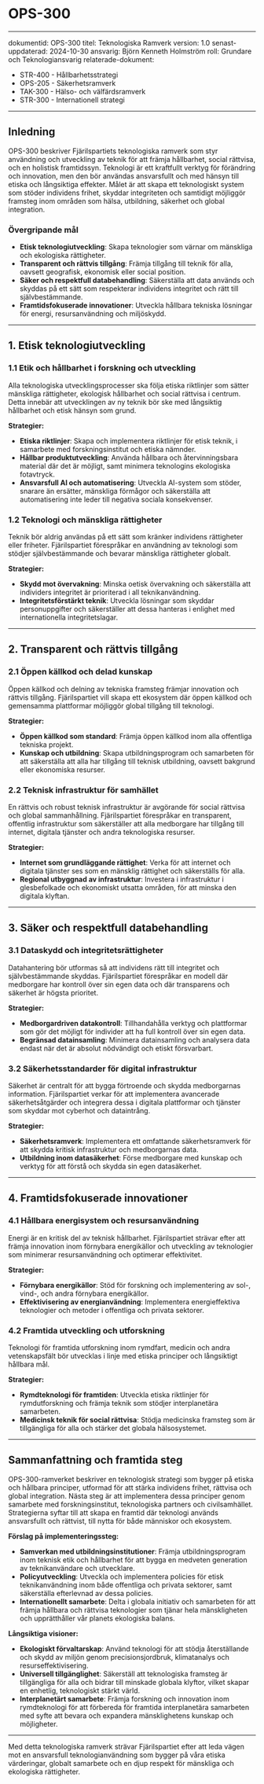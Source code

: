 # OPS-300
---
dokumentid: OPS-300
titel: Teknologiska Ramverk
version: 1.0
senast-uppdaterad: 2024-10-30
ansvarig: Björn Kenneth Holmström
roll: Grundare och Teknologiansvarig
relaterade-dokument:
- STR-400 - Hållbarhetsstrategi
- OPS-205 - Säkerhetsramverk
- TAK-300 - Hälso- och välfärdsramverk
- STR-300 - Internationell strategi

---

## Inledning
OPS-300 beskriver Fjärilspartiets teknologiska ramverk som styr användning och utveckling av teknik för att främja hållbarhet, social rättvisa, och en holistisk framtidssyn. Teknologi är ett kraftfullt verktyg för förändring och innovation, men den bör användas ansvarsfullt och med hänsyn till etiska och långsiktiga effekter. Målet är att skapa ett teknologiskt system som stöder individens frihet, skyddar integriteten och samtidigt möjliggör framsteg inom områden som hälsa, utbildning, säkerhet och global integration.

### Övergripande mål
- **Etisk teknologiutveckling**: Skapa teknologier som värnar om mänskliga och ekologiska rättigheter.
- **Transparent och rättvis tillgång**: Främja tillgång till teknik för alla, oavsett geografisk, ekonomisk eller social position.
- **Säker och respektfull databehandling**: Säkerställa att data används och skyddas på ett sätt som respekterar individens integritet och rätt till självbestämmande.
- **Framtidsfokuserade innovationer**: Utveckla hållbara tekniska lösningar för energi, resursanvändning och miljöskydd.

---

## 1. Etisk teknologiutveckling

### 1.1 Etik och hållbarhet i forskning och utveckling
Alla teknologiska utvecklingsprocesser ska följa etiska riktlinjer som sätter mänskliga rättigheter, ekologisk hållbarhet och social rättvisa i centrum. Detta innebär att utvecklingen av ny teknik bör ske med långsiktig hållbarhet och etisk hänsyn som grund.

**Strategier:**
- **Etiska riktlinjer**: Skapa och implementera riktlinjer för etisk teknik, i samarbete med forskningsinstitut och etiska nämnder.
- **Hållbar produktutveckling**: Använda hållbara och återvinningsbara material där det är möjligt, samt minimera teknologins ekologiska fotavtryck.
- **Ansvarsfull AI och automatisering**: Utveckla AI-system som stöder, snarare än ersätter, mänskliga förmågor och säkerställa att automatisering inte leder till negativa sociala konsekvenser.

### 1.2 Teknologi och mänskliga rättigheter
Teknik bör aldrig användas på ett sätt som kränker individens rättigheter eller friheter. Fjärilspartiet förespråkar en användning av teknologi som stödjer självbestämmande och bevarar mänskliga rättigheter globalt.

**Strategier:**
- **Skydd mot övervakning**: Minska oetisk övervakning och säkerställa att individers integritet är prioriterad i all teknikanvändning.
- **Integritetsförstärkt teknik**: Utveckla lösningar som skyddar personuppgifter och säkerställer att dessa hanteras i enlighet med internationella integritetslagar.

---

## 2. Transparent och rättvis tillgång

### 2.1 Öppen källkod och delad kunskap
Öppen källkod och delning av tekniska framsteg främjar innovation och rättvis tillgång. Fjärilspartiet vill skapa ett ekosystem där öppen källkod och gemensamma plattformar möjliggör global tillgång till teknologi.

**Strategier:**
- **Öppen källkod som standard**: Främja öppen källkod inom alla offentliga tekniska projekt.
- **Kunskap och utbildning**: Skapa utbildningsprogram och samarbeten för att säkerställa att alla har tillgång till teknisk utbildning, oavsett bakgrund eller ekonomiska resurser.

### 2.2 Teknisk infrastruktur för samhället
En rättvis och robust teknisk infrastruktur är avgörande för social rättvisa och global sammanhållning. Fjärilspartiet förespråkar en transparent, offentlig infrastruktur som säkerställer att alla medborgare har tillgång till internet, digitala tjänster och andra teknologiska resurser. 

**Strategier:**
- **Internet som grundläggande rättighet**: Verka för att internet och digitala tjänster ses som en mänsklig rättighet och säkerställs för alla.
- **Regional utbyggnad av infrastruktur**: Investera i infrastruktur i glesbefolkade och ekonomiskt utsatta områden, för att minska den digitala klyftan.

---

## 3. Säker och respektfull databehandling

### 3.1 Dataskydd och integritetsrättigheter
Datahantering bör utformas så att individens rätt till integritet och självbestämmande skyddas. Fjärilspartiet förespråkar en modell där medborgare har kontroll över sin egen data och där transparens och säkerhet är högsta prioritet.

**Strategier:**
- **Medborgardriven datakontroll**: Tillhandahålla verktyg och plattformar som gör det möjligt för individer att ha full kontroll över sin egen data.
- **Begränsad datainsamling**: Minimera datainsamling och analysera data endast när det är absolut nödvändigt och etiskt försvarbart.

### 3.2 Säkerhetsstandarder för digital infrastruktur
Säkerhet är centralt för att bygga förtroende och skydda medborgarnas information. Fjärilspartiet verkar för att implementera avancerade säkerhetsåtgärder och integrera dessa i digitala plattformar och tjänster som skyddar mot cyberhot och dataintrång.

**Strategier:**
- **Säkerhetsramverk**: Implementera ett omfattande säkerhetsramverk för att skydda kritisk infrastruktur och medborgarnas data.
- **Utbildning inom datasäkerhet**: Förse medborgare med kunskap och verktyg för att förstå och skydda sin egen datasäkerhet.

---

## 4. Framtidsfokuserade innovationer

### 4.1 Hållbara energisystem och resursanvändning
Energi är en kritisk del av teknisk hållbarhet. Fjärilspartiet strävar efter att främja innovation inom förnybara energikällor och utveckling av teknologier som minimerar resursanvändning och optimerar effektivitet.

**Strategier:**
- **Förnybara energikällor**: Stöd för forskning och implementering av sol-, vind-, och andra förnybara energikällor.
- **Effektivisering av energianvändning**: Implementera energieffektiva teknologier och metoder i offentliga och privata sektorer.

### 4.2 Framtida utveckling och utforskning
Teknologi för framtida utforskning inom rymdfart, medicin och andra vetenskapsfält bör utvecklas i linje med etiska principer och långsiktigt hållbara mål.

**Strategier:**
- **Rymdteknologi för framtiden**: Utveckla etiska riktlinjer för rymdutforskning och främja teknik som stödjer interplanetära samarbeten.
- **Medicinsk teknik för social rättvisa**: Stödja medicinska framsteg som är tillgängliga för alla och stärker det globala hälsosystemet.

---

## Sammanfattning och framtida steg
OPS-300-ramverket beskriver en teknologisk strategi som bygger på etiska och hållbara principer, utformad för att stärka individens frihet, rättvisa och global integration. Nästa steg är att implementera dessa principer genom samarbete med forskningsinstitut, teknologiska partners och civilsamhället. Strategierna syftar till att skapa en framtid där teknologi används ansvarsfullt och rättvist, till nytta för både människor och ekosystem.

**Förslag på implementeringssteg:**
- **Samverkan med utbildningsinstitutioner**: Främja utbildningsprogram inom teknisk etik och hållbarhet för att bygga en medveten generation av teknikanvändare och utvecklare.
- **Policyutveckling**: Utveckla och implementera policies för etisk teknikanvändning inom både offentliga och privata sektorer, samt säkerställa efterlevnad av dessa policies.
- **Internationellt samarbete**: Delta i globala initiativ och samarbeten för att främja hållbara och rättvisa teknologier som tjänar hela mänskligheten och upprätthåller vår planets ekologiska balans.

**Långsiktiga visioner:**
- **Ekologiskt förvaltarskap**: Använd teknologi för att stödja återställande och skydd av miljön genom precisionsjordbruk, klimatanalys och resurseffektivisering.
- **Universell tillgänglighet**: Säkerställ att teknologiska framsteg är tillgängliga för alla och bidrar till minskade globala klyftor, vilket skapar en enhetlig, teknologiskt stärkt värld.
- **Interplanetärt samarbete**: Främja forskning och innovation inom rymdteknologi för att förbereda för framtida interplanetära samarbeten med syfte att bevara och expandera mänsklighetens kunskap och möjligheter.

---

Med detta teknologiska ramverk strävar Fjärilspartiet efter att leda vägen mot en ansvarsfull teknologianvändning som bygger på våra etiska värderingar, globalt samarbete och en djup respekt för mänskliga och ekologiska rättigheter.
